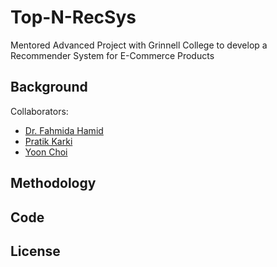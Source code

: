 # Top-N-RecSys

Mentored Advanced Project with Grinnell College to develop a Recommender System for E-Commerce Products

## Background

Collaborators:

- [Dr. Fahmida Hamid](https://github.com/FahmidaHamid)
- [Pratik Karki](https://github.com/karkipra/)
- [Yoon Choi](https://github.com/yoonchoi67)

## Methodology



## Code



## License
